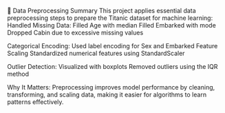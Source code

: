 🧹 Data Preprocessing Summary This project applies essential data preprocessing steps to prepare the Titanic dataset for machine learning: Handled Missing Data: Filled Age with median Filled Embarked with mode Dropped Cabin due to excessive missing values

Categorical Encoding: Used label encoding for Sex and Embarked Feature Scaling Standardized numerical features using StandardScaler

Outlier Detection: Visualized with boxplots Removed outliers using the IQR method

Why It Matters: Preprocessing improves model performance by cleaning, transforming, and scaling data, making it easier for algorithms to learn patterns effectively.

